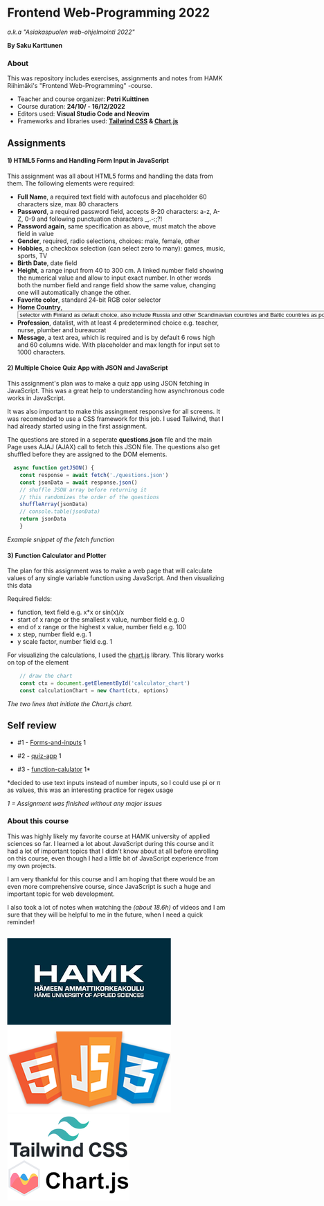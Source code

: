 
# **Frontend Web-Programming 2022**

*a.k.a "Asiakaspuolen web-ohjelmointi 2022"*

**By Saku Karttunen**



### About

This was repository includes exercises, assignments and notes from HAMK Riihimäki's
"Frontend Web-Programming" -course.

* Teacher and course organizer: **Petri Kuittinen**
* Course duration: **24/10/ - 16/12/2022**
* Editors used: **Visual Studio Code and Neovim**
* Frameworks and libraries used: **[Tailwind CSS](https://tailwindcss.com/) & [Chart.js](https://www.chartjs.org/)**
## **Assignments**

#### **1) HTML5 Forms and Handling Form Input in JavaScript**

This assignment was all about HTML5 forms and handling the data from them.
The following elements were required:

* **Full Name**, a required text field with autofocus and placeholder 60 characters size, max 80 characters
* **Password**, a required password field, accepts 8-20 characters: a-z, A-Z, 0-9 and following punctuation characters _,.-:;?!
* **Password again**, same specification as above, must match the above field in value
* **Gender**, required, radio selections, choices: male, female, other
* **Hobbies**, a checkbox selection (can select zero to many): games, music, sports, TV
* **Birth Date**, date field
* **Height**, a range input from 40 to 300 cm. A linked number field showing the numerical value and allow to input exact number. In other words both the number field and range field show the same value, changing one will automatically change the other.
* **Favorite color**, standard 24-bit RGB color selector
* **Home Country**, <select><option> selector with Finland as default choice, also include Russia and other Scandinavian countries and Baltic countries as possible choices.
* **Profession**, datalist, with at least 4 predetermined choice e.g. teacher, nurse, plumber and bureaucrat
* **Message**, a text area, which is required and is by default 6 rows high and 60 columns wide. With placeholder and max length for input set to 1000 characters.

#### **2) Multiple Choice Quiz App with JSON and JavaScript**

This assignment's plan was to make a quiz app using JSON fetching in JavaScript.
This was a great help to understanding how asynchronous code works in JavaScript.

It was also important to make this assingment responsive for all screens.
It was recomended to use a CSS framework for this job. I used Tailwind, 
that I had already started using in the first assignment.

The questions are stored in a seperate **questions.json** file and the main
Page uses AJAJ (AJAX) call to fetch this JSON file. The questions also get shuffled
before they are assigned to the DOM elements.

```javascript
  async function getJSON() {
    const response = await fetch('./questions.json')
    const jsonData = await response.json()
    // shuffle JSON array before returning it
    // this randomizes the order of the questions
    shuffleArray(jsonData)
    // console.table(jsonData)
    return jsonData
    }
```
*Example snippet of the fetch function*

#### **3) Function Calculator and Plotter**

The plan for this assignment was to make a web page that will calculate values
of any single variable function using JavaScript. And then visualizing this data

Required fields:

* function, text field e.g. x*x or sin(x)/x
* start of x range or the smallest x value, number field e.g. 0
* end of x range or the highest x value, number field e.g. 100
* x step, number field e.g. 1
* y scale factor, number field e.g. 1

For visualizing the calculations, I used the [chart.js](https://www.chartjs.org/)
library. This library works on top of the <canvas> element

```javascript
    // draw the chart
    const ctx = document.getElementById('calculator_chart')
    const calculationChart = new Chart(ctx, options)
```
*The two lines that initiate the Chart.js chart.*
## **Self review**

* #1 -  [Forms-and-inputs](https://github.com/hamk-js-intip21a6/sakuk-assignments/tree/main/1_forms-and-inputs) 1

* #2 - [quiz-app](https://github.com/hamk-js-intip21a6/sakuk-assignments/tree/main/2_quiz-app) 1

* #3 - [function-calulator](https://github.com/hamk-js-intip21a6/sakuk-assignments/tree/main/3_function-calculator) 1*

*decided to use text inputs instead of number inputs, so I could use pi or π as values, this was an interesting practice for regex usage

*1 = Assignment was finished without any major issues*

### About this course

This was highly likely my favorite course at HAMK university of applied sciences so far. 
I learned a lot about JavaScript during this course and it had a lot of important
topics that I didn't know about at all before enrolling on this course, even though
I had a little bit of JavaScript experience from my own projects.

I am very thankful for this course and I am hoping that there would be an even more 
comprehensive course, since JavaScript is such a huge and important topic for
web development.

I also took a lot of notes when watching the *(about 18.6h)* of videos and I am
sure that they will be helpful to me in the future, when I need a quick reminder!
## 

![HAMK logo](./img/readme/hamk-logo.png)
![JS, HTML5 and CSS -logos](./img/readme/js-html-css-logos.png)
![TailwindCSS and ChartJS -logos](./img/readme/tailwind-chart-logos.png)